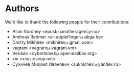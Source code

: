 Authors
=======
We'd like to thank the following people for their contributions:


- Allan Nordhøy \<epost⒜anotheragency∙no\>
- Andreas Redmer \<ar-appleflinger⒜abga∙be\>
- Dmitry Mikhirev \<mikhirev⒜gmail∙com\>
- vagrant \<vagrant⒜vagrant∙vm\>
- Verdulo \<cybertomek⒜openmailbox∙org\>
- xin \<xin⒜riseup∙net\>
- Сухичев Михаил Иванович \<sukhichev⒜yandex∙ru\>
